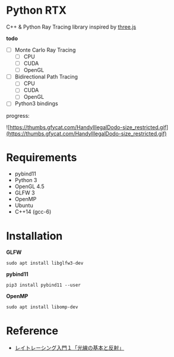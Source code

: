 # Python RTX

C++ & Python Ray Tracing library inspired by [three.js](https://github.com/mrdoob/three.js/)

**todo**

- [ ] Monte Carlo Ray Tracing
    - [ ] CPU
    - [ ] CUDA
    - [ ] OpenGL
- [ ] Bidirectional Path Tracing
    - [ ] CPU
    - [ ] CUDA
    - [ ] OpenGL
- [ ] Python3 bindings

progress:

![https://thumbs.gfycat.com/HandyIllegalDodo-size_restricted.gif](https://thumbs.gfycat.com/HandyIllegalDodo-size_restricted.gif)

# Requirements

- pybind11
- Python 3
- OpenGL 4.5
- GLFW 3
- OpenMP
- Ubuntu
- C++14 (gcc-6)

# Installation

**GLFW**

```
sudo apt install libglfw3-dev
```

**pybind11**

```
pip3 install pybind11 --user
```

**OpenMP**

```
sudo apt install libomp-dev
```

# Reference

- [レイトレーシング入門１「光線の基本と反射」](https://qiita.com/mebiusbox2/items/89e2db3b24e4c39502fe)
